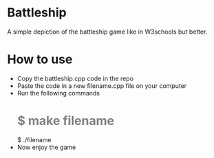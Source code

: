 # Battleship
A simple depiction of the battleship game like in W3schools but better.

# How to use
<ul>
  <li> Copy the battleship.cpp code in the repo</li>
  <li> Paste the code in a new filename.cpp file on your computer</li>
  <li> 
    Run the following commands
    <h1 style="color:grey;">$ make filename</h1>
    <div>$ ./filename </div>
  </li>
  <li> Now enjoy the game </li>
</ul>
